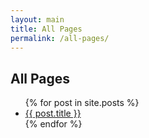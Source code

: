```yaml
---
layout: main
title: All Pages
permalink: /all-pages/
---
```

<section class="blog-tags">
  <h1>All Pages</h1>
  <ul>
  {% for post in site.posts %}
    <li>
              <span><a href="{{ post.url }}">{{ post.title }}</a></span>
    </li>
  {% endfor %}
</ul>
</section>


